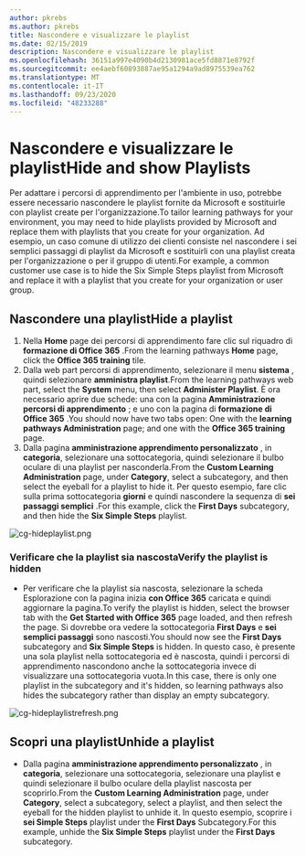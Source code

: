 ```yaml
---
author: pkrebs
ms.author: pkrebs
title: Nascondere e visualizzare le playlist
ms.date: 02/15/2019
description: Nascondere e visualizzare le playlist
ms.openlocfilehash: 36151a997e4090b4d2130981ace5fd8871e8792f
ms.sourcegitcommit: ee4aebf60893887ae95a1294a9ad8975539ea762
ms.translationtype: MT
ms.contentlocale: it-IT
ms.lasthandoff: 09/23/2020
ms.locfileid: "48233288"
---
```

# <a name="hide-and-show-playlists"></a><span data-ttu-id="86c63-103">Nascondere e visualizzare le playlist</span><span class="sxs-lookup"><span data-stu-id="86c63-103">Hide and show Playlists</span></span>

<span data-ttu-id="86c63-104">Per adattare i percorsi di apprendimento per l'ambiente in uso, potrebbe essere necessario nascondere le playlist fornite da Microsoft e sostituirle con playlist create per l'organizzazione.</span><span class="sxs-lookup"><span data-stu-id="86c63-104">To tailor learning pathways for your environment, you may need to hide playlists provided by Microsoft and replace them with playlists that you create for your organization.</span></span> <span data-ttu-id="86c63-105">Ad esempio, un caso comune di utilizzo dei clienti consiste nel nascondere i sei semplici passaggi di playlist da Microsoft e sostituirli con una playlist creata per l'organizzazione o per il gruppo di utenti.</span><span class="sxs-lookup"><span data-stu-id="86c63-105">For example, a common customer use case is to hide the Six Simple Steps playlist from Microsoft and replace it with a playlist that you create for your organization or user group.</span></span> 

## <a name="hide-a-playlist"></a><span data-ttu-id="86c63-106">Nascondere una playlist</span><span class="sxs-lookup"><span data-stu-id="86c63-106">Hide a playlist</span></span>

1. <span data-ttu-id="86c63-107">Nella **Home** page dei percorsi di apprendimento fare clic sul riquadro di **formazione di Office 365** .</span><span class="sxs-lookup"><span data-stu-id="86c63-107">From the learning pathways **Home** page, click the **Office 365 training** tile.</span></span>
2. <span data-ttu-id="86c63-108">Dalla web part percorsi di apprendimento, selezionare il menu **sistema** , quindi selezionare **amministra playlist**.</span><span class="sxs-lookup"><span data-stu-id="86c63-108">From the learning pathways web part, select the **System** menu, then select **Administer Playlist**.</span></span> <span data-ttu-id="86c63-109">È ora necessario aprire due schede: una con la pagina **Amministrazione percorsi di apprendimento** ; e uno con la pagina di **formazione di Office 365** .</span><span class="sxs-lookup"><span data-stu-id="86c63-109">You should now have two tabs open: One with the **learning pathways Administration** page; and one with the **Office 365 training** page.</span></span> 
3. <span data-ttu-id="86c63-110">Dalla pagina **amministrazione apprendimento personalizzato** , in **categoria**, selezionare una sottocategoria, quindi selezionare il bulbo oculare di una playlist per nasconderla.</span><span class="sxs-lookup"><span data-stu-id="86c63-110">From the **Custom Learning Administration** page, under **Category**, select a subcategory, and then select the eyeball for a playlist to hide it.</span></span> <span data-ttu-id="86c63-111">Per questo esempio, fare clic sulla prima sottocategoria **giorni** e quindi nascondere la sequenza di **sei passaggi semplici** .</span><span class="sxs-lookup"><span data-stu-id="86c63-111">For this example, click the **First Days** subcategory, and then hide the **Six Simple Steps** playlist.</span></span>  

![cg-hideplaylist.png](media/cg-hideplaylist.png)

### <a name="verify-the-playlist-is-hidden"></a><span data-ttu-id="86c63-113">Verificare che la playlist sia nascosta</span><span class="sxs-lookup"><span data-stu-id="86c63-113">Verify the playlist is hidden</span></span>
- <span data-ttu-id="86c63-114">Per verificare che la playlist sia nascosta, selezionare la scheda Esplorazione con la pagina inizia **con Office 365** caricata e quindi aggiornare la pagina.</span><span class="sxs-lookup"><span data-stu-id="86c63-114">To verify the playlist is hidden, select the browser tab with the **Get Started with Office 365** page loaded, and then refresh the page.</span></span> <span data-ttu-id="86c63-115">Si dovrebbe ora vedere la sottocategoria **First Days** e **sei semplici passaggi** sono nascosti.</span><span class="sxs-lookup"><span data-stu-id="86c63-115">You should now see the **First Days** subcategory and **Six Simple Steps** is hidden.</span></span> <span data-ttu-id="86c63-116">In questo caso, è presente una sola playlist nella sottocategoria ed è nascosta, quindi i percorsi di apprendimento nascondono anche la sottocategoria invece di visualizzare una sottocategoria vuota.</span><span class="sxs-lookup"><span data-stu-id="86c63-116">In this case, there is only one playlist in the subcategory and it's hidden, so learning pathways also hides the subcategory rather than display an empty subcategory.</span></span> 

![cg-hideplaylistrefresh.png](media/cg-hideplaylistrefresh.png)

## <a name="unhide-a-playlist"></a><span data-ttu-id="86c63-118">Scopri una playlist</span><span class="sxs-lookup"><span data-stu-id="86c63-118">Unhide a playlist</span></span>

- <span data-ttu-id="86c63-119">Dalla pagina **amministrazione apprendimento personalizzato** , in **categoria**, selezionare una sottocategoria, selezionare una playlist e quindi selezionare il bulbo oculare della playlist nascosta per scoprirlo.</span><span class="sxs-lookup"><span data-stu-id="86c63-119">From the **Custom Learning Administration** page, under **Category**, select a subcategory, select a playlist, and then select the eyeball for the hidden playlist to unhide it.</span></span> <span data-ttu-id="86c63-120">In questo esempio, scoprire i **sei Simple Steps** playlist under the **First Days** Subcategory.</span><span class="sxs-lookup"><span data-stu-id="86c63-120">For this example, unhide the **Six Simple Steps** playlist under the **First Days** subcategory.</span></span>  

